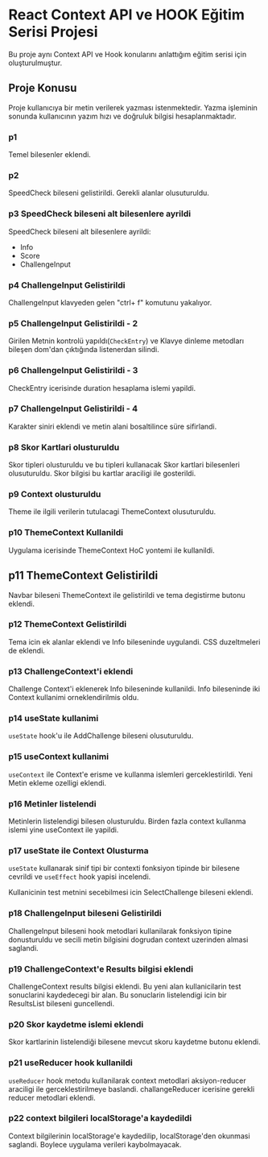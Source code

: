 # React Context API ve HOOK Eğitim Serisi Projesi

Bu proje aynı Context API ve Hook konularını anlattığım eğitim serisi için oluşturulmuştur.

## Proje Konusu

Proje kullanıcıya bir metin verilerek yazması istenmektedir. Yazma işleminin sonunda kullanıcının yazım hızı ve doğruluk bilgisi hesaplanmaktadır.

### p1

Temel bilesenler eklendi.

### p2

SpeedCheck bileseni gelistirildi. Gerekli alanlar olusuturuldu.

### p3 SpeedCheck bileseni alt bilesenlere ayrildi

SpeedCheck bileseni alt bilesenlere ayrildi:

- Info
- Score
- ChallengeInput

### p4 ChallengeInput Gelistirildi

ChallengeInput klavyeden gelen "ctrl+ f" komutunu yakalıyor.

### p5 ChallengeInput Gelistirildi - 2

Girilen Metnin kontrolü yapıldı(`CheckEntry`) ve Klavye dinleme metodları bileşen dom'dan çıktığında listenerdan silindi.

### p6 ChallengeInput Gelistirildi - 3

CheckEntry icerisinde duration hesaplama islemi yapildi.

### p7 ChallengeInput Gelistirildi - 4

Karakter siniri eklendi ve metin alani bosaltilince süre sifirlandi.

### p8 Skor Kartlari olusturuldu

Skor tipleri olusturuldu ve bu tipleri kullanacak Skor kartlari bilesenleri olusuturuldu. Skor bilgisi bu kartlar araciligi ile gosterildi.

### p9 Context olusturuldu

Theme ile ilgili verilerin tutulacagi ThemeContext olusuturuldu.

### p10 ThemeContext Kullanildi

Uygulama icerisinde ThemeContext HoC yontemi ile kullanildi.

## p11 ThemeContext Gelistirildi

Navbar bileseni ThemeContext ile gelistirildi ve tema degistirme butonu eklendi.

### p12 ThemeContext Gelistirildi

Tema icin ek alanlar eklendi ve Info bileseninde uygulandi. CSS duzeltmeleri de eklendi.

### p13 ChallengeContext'i eklendi

Challenge Context'i eklenerek Info bileseninde kullanildi. Info bileseninde iki Context kullanimi orneklendirilmis oldu.

### p14 useState kullanimi

`useState` hook'u ile AddChallenge bileseni olusuturuldu.

### p15 useContext kullanimi

`useContext` ile Context'e erisme ve kullanma islemleri gerceklestirildi. Yeni Metin ekleme ozelligi eklendi.

### p16 Metinler listelendi

Metinlerin listelendigi bilesen olusturuldu. Birden fazla context kullanma islemi yine useContext ile yapildi.

### p17 useState ile Context Olusturma

`useState` kullanarak sinif tipi bir contexti fonksiyon tipinde bir bilesene cevrildi ve `useEffect` hook yapisi incelendi.

Kullanicinin test metnini secebilmesi icin SelectChallenge bileseni eklendi.

### p18 ChallengeInput bileseni Gelistirildi

ChallengeInput bileseni hook metodlari kullanilarak fonksiyon tipine donusturuldu ve secili metin bilgisini dogrudan context uzerinden almasi saglandi.

### p19 ChallengeContext'e Results bilgisi eklendi

ChallengeContext results bilgisi eklendi. Bu yeni alan kullanicilarin test sonuclarini kaydedecegi bir alan. Bu sonuclarin listelendigi icin bir ResultsList bileseni guncellendi.

### p20 Skor kaydetme islemi eklendi

Skor kartlarinin listelendiği bilesene mevcut skoru kaydetme butonu eklendi.

### p21 useReducer hook kullanildi

`useReducer` hook metodu kullanilarak context metodlari aksiyon-reducer araciligi ile gerceklestirilmeye baslandi. challangeReducer icerisine gerekli reducer metodlari eklendi.

### p22 context bilgileri localStorage'a kaydedildi

Context bilgilerinin localStorage'e kaydedilip, localStorage'den okunmasi saglandi. Boylece uygulama verileri kaybolmayacak.
